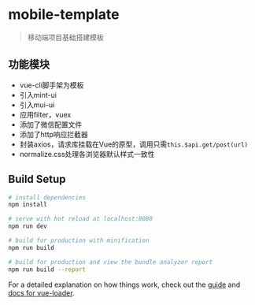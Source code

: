 # mobile-template

> 移动端项目基础搭建模板

## 功能模块
- vue-cli脚手架为模板
- 引入mint-ui
- 引入mui-ui
- 应用filter，vuex
- 添加了微信配置文件
- 添加了http响应拦截器
- 封装axios，请求库挂载在Vue的原型，调用只需`this.$api.get/post(url)`
- normalize.css处理各浏览器默认样式一致性

## Build Setup

``` bash
# install dependencies
npm install

# serve with hot reload at localhost:8080
npm run dev

# build for production with minification
npm run build

# build for production and view the bundle analyzer report
npm run build --report
```

For a detailed explanation on how things work, check out the [guide](http://vuejs-templates.github.io/webpack/) and [docs for vue-loader](http://vuejs.github.io/vue-loader).
